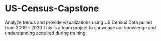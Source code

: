 # US-Census-Capstone
Analyze trends and provide visualizations using US Census Data pulled from 2000 - 2020
This is a team project to showcase our knowledge and understanding acquired during training.
